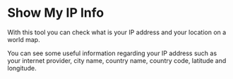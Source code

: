 # Show My IP Info
With this tool you can check what is your IP address and your location on a world map.

You can see some useful information regarding your IP address such as your internet provider, city name, country name, country code, latitude and longitude.
